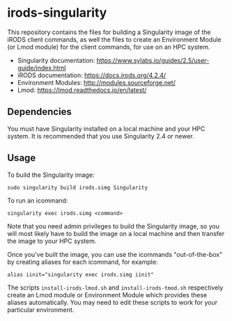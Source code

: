 # irods-singularity

This repository contains the files for building a Singularity image of the iRODS client commands, as well the files to create an Environment Module (or Lmod module) for the client commands, for use on an HPC system.

- Singularity documentation: https://www.sylabs.io/guides/2.5/user-guide/index.html
- iRODS documentation: https://docs.irods.org/4.2.4/
- Environment Modules: http://modules.sourceforge.net/
- Lmod: https://lmod.readthedocs.io/en/latest/

## Dependencies

You must have Singularity installed on a local machine and your HPC system. It is recommended that you use Singularity 2.4 or newer.

## Usage

To build the Singularity image:
```
sudo singularity build irods.simg Singularity
```

To run an icommand:
```
singularity exec irods.simg <command>
```

Note that you need admin privileges to build the Singularity image, so you will most likely have to build the image on a local machine and then transfer the image to your HPC system.

Once you've built the image, you can use the icommands "out-of-the-box" by creating aliases for each icommand, for example:
```
alias iinit="singularity exec irods.simg iinit"
```

The scripts `install-irods-lmod.sh` and `install-irods-tmod.sh` respectively create an Lmod module or Environment Module which provides these aliases automatically. You may need to edit these scripts to work for your particular environment.
